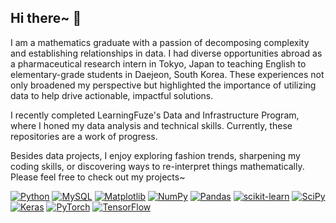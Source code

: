 ## Hi there~ 👋
I am a mathematics graduate with a passion of decomposing complexity and establishing relationships in data. I had diverse opportunities abroad as a pharmaceutical research intern in Tokyo, Japan to teaching English to elementary-grade students in Daejeon, South Korea. These experiences not only broadened my perspective but highlighted the importance of utilizing data to help drive actionable, impactful solutions.

I recently completed LearningFuze's Data and Infrastructure Program, where I honed my data analysis and technical skills. Currently, these repositories are a work of progress. 

Besides data projects, I enjoy exploring fashion trends, sharpening my coding skills, or discovering ways to re-interpret things mathematically. Please feel free to check out my projects~

[![Python](https://img.shields.io/badge/python-3670A0?style=for-the-badge&logo=python&logoColor=ffdd54)](https://docs.python.org/3/)
[![MySQL](https://img.shields.io/badge/mysql-4479A1.svg?style=for-the-badge&logo=mysql&logoColor=white)](https://www.mysql.com/)
[![Matplotlib](https://img.shields.io/badge/Matplotlib-%23ffffff.svg?style=for-the-badge&logo=Matplotlib&logoColor=black)](https://matplotlib.org/stable/users/index.html)
[![NumPy](https://img.shields.io/badge/numpy-%23013243.svg?style=for-the-badge&logo=numpy&logoColor=white)](https://numpy.org/doc/stable/user/index.html#user)
[![Pandas](https://img.shields.io/badge/pandas-%23150458.svg?style=for-the-badge&logo=pandas&logoColor=white)](https://pandas.pydata.org/docs/user_guide/index.html#user-guide)
[![scikit-learn](https://img.shields.io/badge/scikit--learn-%23F7931E.svg?style=for-the-badge&logo=scikit-learn&logoColor=white)](https://scikit-learn.org/stable/user_guide.html)
[![SciPy](https://img.shields.io/badge/SciPy-%230C55A5.svg?style=for-the-badge&logo=scipy&logoColor=%white)](https://docs.scipy.org/doc/scipy/tutorial/index.html#user-guide)
[![Keras](https://img.shields.io/badge/Keras-%23D00000.svg?style=for-the-badge&logo=Keras&logoColor=white)](https://keras.io/api/)
[![PyTorch](https://img.shields.io/badge/PyTorch-%23EE4C2C.svg?style=for-the-badge&logo=PyTorch&logoColor=white)](https://pytorch.org/docs/stable/index.html)
[![TensorFlow](https://img.shields.io/badge/TensorFlow-%23FF6F00.svg?style=for-the-badge&logo=TensorFlow&logoColor=white)](https://www.tensorflow.org/api_docs)


 

<!--
**tnewtont/tnewtont** is a ✨ _special_ ✨ repository because its `README.md` (this file) appears on your GitHub profile.
My ultimate goal is to leverage data science in creative, dynamic fields like fashion, where trends and operations can be enhanced through intelligent analytics. 
TO-DO LIST: Add badges!
Here are some ideas to get you started:
- Add a table of contents
- Make sure your repository names 
![Python](https://img.shields.io/badge/python-3.12-blue.svg)
![R](https://img.shields.io/badge/r-%23276DC3.svg?style=for-the-badge&logo=r&logoColor=white)
- 🔭 I’m currently working on ...
- 🌱 I’m currently learning ...
- 👯 I’m looking to collaborate on ...
- 🤔 I’m looking for help with ...
- 💬 Ask me about ...
- 📫 How to reach me: ...
- 😄 Pronouns: ...
- ⚡ Fun fact: ...
-->
